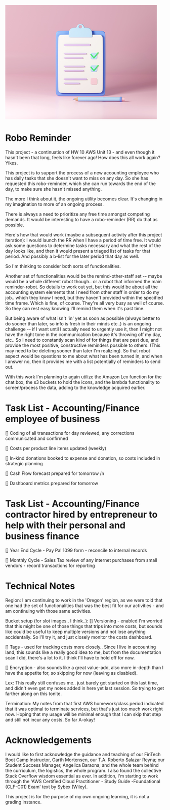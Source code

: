 ![Robo Helper](https://github.com/dcndn4/FinTech-BC-Final-IndStudy/blob/main/Images/istockphoto-1333625894-170667a.jpg)


# Robo Reminder
This project - a continuation of HW 10 AWS Unit 13 - and even though it hasn't been that long, feels like forever ago! How does this all work again? Yikes.

This project is to support the process of a new accounting employee who has daily tasks that she doesn't want to miss on any day. So she has requested this robo-reminder, which she can run towards the end of the day, to make sure she hasn't missed anything. 

The more I think about it, the ongoing utility becomes clear. It's changing in my imagination to more of an ongoing process.

There is always a need to prioritize any free time amongst competing demands. It would be interesting to have a robo-reminder (RR) do that as possible. 

Here's how that would work (maybe a subsequent activity after this project iteration): I would launch the RR when I have a period of time free. It would ask some questions to determine tasks necessary and what the rest of the day looks like, and then it would present a triaged list of tasks for that period. And possibly a b-list for the later period that day as well. 

So I'm thinking to consider both sorts of functionalities.

Another set of functionalities would be the remind-other-staff set -- maybe would be a whole different robot though.. or a robot that informed the main reminder-robot. So details to work out yet, but this would be about all the accounting system elements that I need from other staff in order to do my job.. which they know I need, but they haven't provided within the specified time frame. Which is fine, of course. They're all very busy as well of course. So they can rest easy knowing I'll remind them when it's past time. 

But being aware of what isn't 'in' yet as soon as possible (always better to do sooner than later, so info is fresh in their minds etc..) is an ongoing challenge -- if I want until I actually need to urgently use it, then I might not have the right tone in the communication because it's throwing off my day, etc.. So I need to constantly scan kind of for things that are past due, and provide the most positive, constructive reminders possible to others. (This may need to be deleting sooner than later I'm realizing). So that robot aspect would be questions to me about what has been turned in, and when I answer no, then it provides me with a list potentially of reminders to send out. 

With this work I'm planning to again utilize the Amazon Lex function for the chat box, the s3 buckets to hold the icons, and the lambda functionality to screen/process the data, adding to the knowledge acquired earlier.  

# Task List - Accounting/Finance employee of business

[]  Coding of all transactions for day reviewed, any corrections communicated and confirmed

[]  Costs per product line items updated (weekly)

[]  In-kind donations booked to expense and donation, so costs included in strategic planning

[]  Cash Flow forecast prepared for tomorrow /n

[]  Dashboard metrics prepared for tomorrow


# Task List - Accounting/Finance contractor hired by entrepreneur to help with their personal and business finance

[]  Year End Cycle - Pay Pal 1099 form - reconcile to internal records

[]  Monthly Cycle - Sales Tax review of any internet purchases from small vendors - record transactions for reporting


# Technical Notes

Region:
I am continuing to work in the 'Oregon' region, as we were told that one had the set of functionalities that was the best fit for our activities - and am continuing with those same activities.

Bucket setup (for slot images.. I think..):
[] Versioning - enabled
I'm worried that this might be one of those things that trips into more costs, but sounds like could be useful to keep multiple versions and not  lose anything accidentally. So I'll try it, and just closely monitor the costs dashboard. 

[] Tags - used for tracking costs more closely.. 
Since I live in accounting land, this sounds like a really good idea to me, but from the documentation scan I did, there's a lot to it. I think I'll have to hold off for now. 

[] Encryption - also sounds like a great value-add, also more in-depth than I have the appetite for, so skipping for now (leaving as disabled).

Lex:
This really still confuses me.. just barely got started on this last time, and didn't even get my notes added in here yet last session. So trying to get farther along on this tonite. 


Termination:
My notes from that first AWS homework/class period indicated that it was optimal to terminate services, but that's just too much work right now. Hoping that my usage will be minimal enough that I can skip that step and still not incur any costs. So far A-okay!

# Acknowledgements

I would like to first acknowledge the guidance and teaching of our FinTech Boot Camp Instructor, Garth Mortensen, our T.A. Roberto Salazar Reyna; our Student Success Manager, Angelica Baraona; and the whole team behind the curriculum, the logistics, the whole program. I also found the collective Stack Overflow wisdom essential as ever. In addition, I'm starting to work through the 'AWS Certified Cloud Practitioner - Study Guide -Foundational  (CLF-C01) Exam' text by Sybex (Wiley).

This project is for the purpose of my own ongoing learning, it is not a grading instance.

